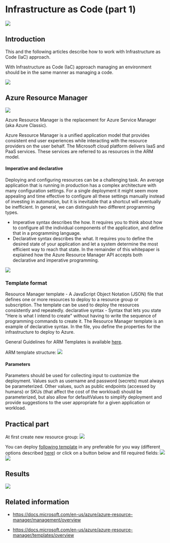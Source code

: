 # Infrastructure as Code (part 1)
![](/images/iac/logo_transparent.png)

## Introduction
This and the following articles describe how to work with Infrastructure as Code (IaC) approach. 


With Infrastructure as Code (IaC) approach managing an environment should be in the same manner as managing a code.


![](/images/iac/abstraction_00.png)

## Azure Resource Manager
![](/images/iac/asm_vs_arm.png)

Azure Resource Manager is the replacement for Azure Service Manager (aka Azure Classic).

Azure Resource Manager is a unified application model that provides consistent end user experiences while interacting with the resource providers on the user behalf. The Microsoft cloud platform delivers IaaS and PaaS services. These services are referred to as resources in the ARM model.


#### Imperative and declarative
Deploying and configuring resources can be a challenging task. An average application that is running in production has a complex architecture with many configuration settings. For a single deployment it might seem more appealing and time effective to configure all these settings manually instead of investing in automation, but it is inevitable that a shortcut will eventually be inefficient.
In general, we can distinguish two different programming types.
* Imperative syntax describes the how. It requires you to think about how to configure all the individual components of the application, and define that in a programming language.
* Declarative syntax describes the what. It requires you to define the desired state of your application and let a system determine the most efficient way to reach that state.
In the remainder of this whitepaper is explained how the Azure Resource Manager API accepts both declarative and imperative programming.

![](/images/iac/json_template.png)

### Template format


Resource Manager template - A JavaScript Object Notation (JSON) file that defines one or more resources to deploy to a resource group or subscription. The template can be used to deploy the resources consistently and repeatedly. 
declarative syntax - Syntax that lets you state "Here is what I intend to create" without having to write the sequence of programming commands to create it. The Resource Manager template is an example of declarative syntax. In the file, you define the properties for the infrastructure to deploy to Azure. 

General Guidelines for ARM Templates is available [here](https://github.com/Azure/azure-quickstart-templates/blob/master/1-CONTRIBUTION-GUIDE/best-practices.md#azure-resource-manager-templates---best-practices-guide).

ARM template structure:
![](/images/iac/json_description.png)

#### Parameters
Parameters should be used for collecting input to customize the deployment. Values such as username and password (secrets) must always be parameterized. Other values, such as public endpoints (accessed by humans) or SKUs (that affect the cost of the workload) should be parameterized, but also allow for defaultValues to simplify deployment and provide suggestions to the user appropriate for a given application or workload.

## Practical part

At first create new resource group:
![](/images/iac/az_create_demo_group.png)

You can deploy [following template](/azure/azuredeploy.json) in any preferable for you way (different options described [here](https://github.com/Azure/azure-quickstart-templates/blob/master/101-vm-simple-linux/GettingStarted-linux.md)) or click on a button below and fill required fields: <a href="https://portal.azure.com/#create/Microsoft.Template/uri/https%3A%2F%2Fraw.githubusercontent.com%2Fgroovy-sky%2Fazure%2Fmaster%2Fiac-00%2Fazure%2Fazuredeploy.json" target="_blank">
<img src="https://raw.githubusercontent.com/Azure/azure-quickstart-templates/master/1-CONTRIBUTION-GUIDE/images/deploytoazure.png"/>
</a> ![](/images/iac/az_template_finish.png)


## Results
![](/images/iac/nginx_demo_check.png)
## Related information

* https://docs.microsoft.com/en-us/azure/azure-resource-manager/management/overview

* https://docs.microsoft.com/en-us/azure/azure-resource-manager/templates/overview